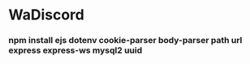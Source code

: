 # WaDiscord


### npm install ejs dotenv cookie-parser body-parser path url express express-ws mysql2 uuid

